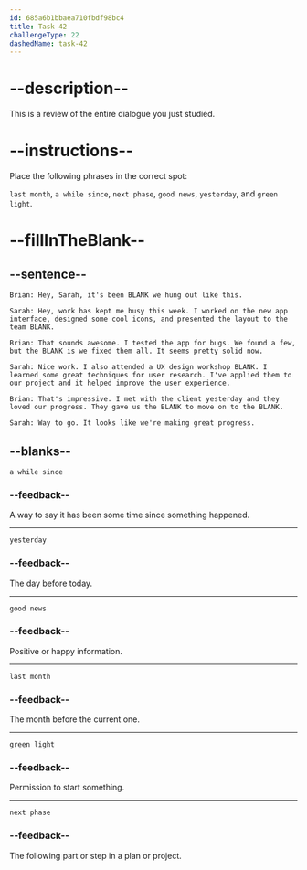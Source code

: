 ```yaml
---
id: 685a6b1bbaea710fbdf98bc4
title: Task 42
challengeType: 22
dashedName: task-42
---
```


<!-- REVIEW -->

# --description--

This is a review of the entire dialogue you just studied.

# --instructions--

Place the following phrases in the correct spot:

`last month`, `a while since`, `next phase`, `good news`, `yesterday`, and `green light`.

# --fillInTheBlank--

## --sentence--

`Brian: Hey, Sarah, it's been BLANK we hung out like this.`

`Sarah: Hey, work has kept me busy this week. I worked on the new app interface, designed some cool icons, and presented the layout to the team BLANK.`

`Brian: That sounds awesome. I tested the app for bugs. We found a few, but the BLANK is we fixed them all. It seems pretty solid now.`

`Sarah: Nice work. I also attended a UX design workshop BLANK. I learned some great techniques for user research. I've applied them to our project and it helped improve the user experience.`

`Brian: That's impressive. I met with the client yesterday and they loved our progress. They gave us the BLANK to move on to the BLANK.`

`Sarah: Way to go. It looks like we're making great progress.`

## --blanks--

`a while since`

### --feedback--

A way to say it has been some time since something happened.

---

`yesterday`

### --feedback--

The day before today.

---

`good news`

### --feedback--

Positive or happy information.

---

`last month`

### --feedback--

The month before the current one.

---

`green light`

### --feedback--

Permission to start something.

---

`next phase`

### --feedback--

The following part or step in a plan or project.
